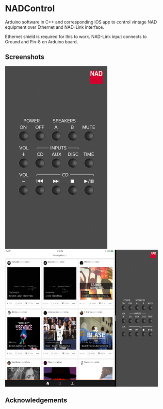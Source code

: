 # NADControl
Arduino software in C++ and corresponding iOS app to control vintage NAD equipment over Ethernet and NAD-Link interface.

Ethernet shield is required for this to work. NAD-Link input connects to Ground and Pin-8 on Arduino board.


Screenshots
----------

<img src="/docs/iphone.png" alt="iPhone screenshot" height="600">

<img src="/docs/ipad-pro.png" alt="iPad Pro split mode screenshot" width="600" height="450">


Acknowledgements
----------
